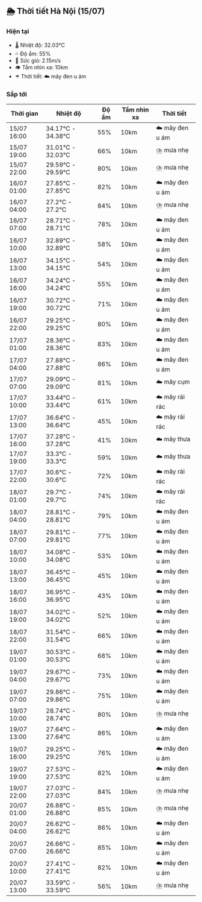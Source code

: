 ## 🌦️ Thời tiết Hà Nội (15/07)

### Hiện tại

- 🌡️ Nhiệt độ: 32.03℃
- 💦 Độ ẩm: 55%
- 💨 Sức gió: 2.15m/s
- 👁️ Tầm nhìn xa: 10km
- ☂️ Thời tiết: ☁️ mây đen u ám

### Sắp tới

| Thời gian | Nhiệt độ | Độ ẩm | Tầm nhìn xa | Thời tiết |
| --- | --- | --- | --- | --- |
| 15/07 16:00 | 34.17℃ - 34.38℃ | 55% | 10km | ☁️ mây đen u ám |
| 15/07 19:00 | 31.01℃ - 32.03℃ | 66% | 10km | ⛈️ mưa nhẹ |
| 15/07 22:00 | 29.59℃ - 29.59℃ | 80% | 10km | ⛈️ mưa nhẹ |
| 16/07 01:00 | 27.85℃ - 27.85℃ | 82% | 10km | ☁️ mây đen u ám |
| 16/07 04:00 | 27.2℃ - 27.2℃ | 84% | 10km | ⛈️ mưa nhẹ |
| 16/07 07:00 | 28.71℃ - 28.71℃ | 78% | 10km | ☁️ mây đen u ám |
| 16/07 10:00 | 32.89℃ - 32.89℃ | 58% | 10km | ☁️ mây đen u ám |
| 16/07 13:00 | 34.15℃ - 34.15℃ | 54% | 10km | ☁️ mây đen u ám |
| 16/07 16:00 | 34.24℃ - 34.24℃ | 55% | 10km | ☁️ mây đen u ám |
| 16/07 19:00 | 30.72℃ - 30.72℃ | 71% | 10km | ☁️ mây đen u ám |
| 16/07 22:00 | 29.25℃ - 29.25℃ | 80% | 10km | ☁️ mây đen u ám |
| 17/07 01:00 | 28.36℃ - 28.36℃ | 83% | 10km | ☁️ mây đen u ám |
| 17/07 04:00 | 27.88℃ - 27.88℃ | 86% | 10km | ☁️ mây đen u ám |
| 17/07 07:00 | 29.09℃ - 29.09℃ | 81% | 10km | ☁️ mây cụm |
| 17/07 10:00 | 33.44℃ - 33.44℃ | 61% | 10km | ☁️ mây rải rác |
| 17/07 13:00 | 36.64℃ - 36.64℃ | 45% | 10km | ☁️ mây rải rác |
| 17/07 16:00 | 37.28℃ - 37.28℃ | 41% | 10km | ☁️ mây thưa |
| 17/07 19:00 | 33.3℃ - 33.3℃ | 59% | 10km | ☁️ mây thưa |
| 17/07 22:00 | 30.6℃ - 30.6℃ | 72% | 10km | ☁️ mây rải rác |
| 18/07 01:00 | 29.7℃ - 29.7℃ | 74% | 10km | ☁️ mây rải rác |
| 18/07 04:00 | 28.81℃ - 28.81℃ | 79% | 10km | ☁️ mây đen u ám |
| 18/07 07:00 | 29.81℃ - 29.81℃ | 77% | 10km | ☁️ mây đen u ám |
| 18/07 10:00 | 34.08℃ - 34.08℃ | 53% | 10km | ☁️ mây đen u ám |
| 18/07 13:00 | 36.45℃ - 36.45℃ | 45% | 10km | ☁️ mây đen u ám |
| 18/07 16:00 | 36.95℃ - 36.95℃ | 43% | 10km | ☁️ mây đen u ám |
| 18/07 19:00 | 34.02℃ - 34.02℃ | 52% | 10km | ☁️ mây đen u ám |
| 18/07 22:00 | 31.54℃ - 31.54℃ | 66% | 10km | ☁️ mây đen u ám |
| 19/07 01:00 | 30.53℃ - 30.53℃ | 68% | 10km | ☁️ mây đen u ám |
| 19/07 04:00 | 29.67℃ - 29.67℃ | 73% | 10km | ☁️ mây đen u ám |
| 19/07 07:00 | 29.86℃ - 29.86℃ | 75% | 10km | ☁️ mây đen u ám |
| 19/07 10:00 | 28.74℃ - 28.74℃ | 80% | 10km | ⛈️ mưa nhẹ |
| 19/07 13:00 | 27.64℃ - 27.64℃ | 86% | 10km | ☁️ mây đen u ám |
| 19/07 16:00 | 29.25℃ - 29.25℃ | 76% | 10km | ☁️ mây đen u ám |
| 19/07 19:00 | 27.53℃ - 27.53℃ | 82% | 10km | ☁️ mây đen u ám |
| 19/07 22:00 | 27.03℃ - 27.03℃ | 84% | 10km | ⛈️ mưa nhẹ |
| 20/07 01:00 | 26.88℃ - 26.88℃ | 85% | 10km | ⛈️ mưa nhẹ |
| 20/07 04:00 | 26.62℃ - 26.62℃ | 86% | 10km | ☁️ mây đen u ám |
| 20/07 07:00 | 26.66℃ - 26.66℃ | 85% | 10km | ☁️ mây đen u ám |
| 20/07 10:00 | 27.41℃ - 27.41℃ | 82% | 10km | ☁️ mây đen u ám |
| 20/07 13:00 | 33.59℃ - 33.59℃ | 56% | 10km | ⛈️ mưa nhẹ |
